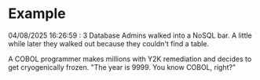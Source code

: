 # Example

<!-- replace-with-date starts -->
04/08/2025 16:26:59 : 3 Database Admins walked into a NoSQL bar. A little while later they walked out because they couldn't find a table.
<!-- replace-with-date ends -->

<!-- replace-with-joke starts -->
A COBOL programmer makes millions with Y2K remediation and decides to get cryogenically frozen. "The year is 9999. You know COBOL, right?"
<!-- replace-with-joke ends -->
